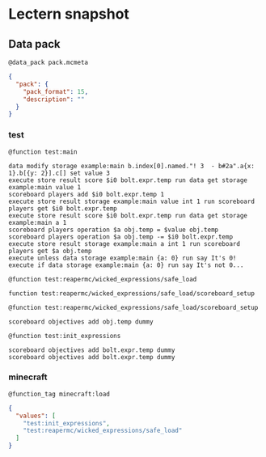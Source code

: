 # Lectern snapshot

## Data pack

`@data_pack pack.mcmeta`

```json
{
  "pack": {
    "pack_format": 15,
    "description": ""
  }
}
```

### test

`@function test:main`

```mcfunction
data modify storage example:main b.index[0].named."! 3  - b#2a".a{x: 1}.b[{y: 2}].c[] set value 3
execute store result score $i0 bolt.expr.temp run data get storage example:main value 1
scoreboard players add $i0 bolt.expr.temp 1
execute store result storage example:main value int 1 run scoreboard players get $i0 bolt.expr.temp
execute store result score $i0 bolt.expr.temp run data get storage example:main a 1
scoreboard players operation $a obj.temp = $value obj.temp
scoreboard players operation $a obj.temp -= $i0 bolt.expr.temp
execute store result storage example:main a int 1 run scoreboard players get $a obj.temp
execute unless data storage example:main {a: 0} run say It's 0!
execute if data storage example:main {a: 0} run say It's not 0...
```

`@function test:reapermc/wicked_expressions/safe_load`

```mcfunction
function test:reapermc/wicked_expressions/safe_load/scoreboard_setup
```

`@function test:reapermc/wicked_expressions/safe_load/scoreboard_setup`

```mcfunction
scoreboard objectives add obj.temp dummy
```

`@function test:init_expressions`

```mcfunction
scoreboard objectives add bolt.expr.temp dummy
scoreboard objectives add bolt.expr.temp dummy
```

### minecraft

`@function_tag minecraft:load`

```json
{
  "values": [
    "test:init_expressions",
    "test:reapermc/wicked_expressions/safe_load"
  ]
}
```
